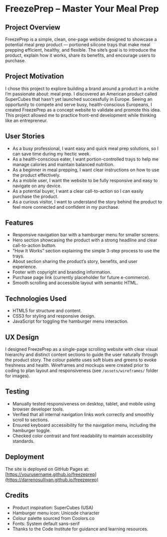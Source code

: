 # FreezePrep – Master Your Meal Prep

## Project Overview  
FreezePrep is a simple, clean, one-page website designed to showcase a potential meal prep product — portioned silicone trays that make meal prepping efficient, healthy, and flexible. The site’s goal is to introduce the product, explain how it works, share its benefits, and encourage users to purchase.

## Project Motivation  
I chose this project to explore building a brand around a product in a niche I’m passionate about: meal prep. I discovered an American product called SuperCubes that hasn’t yet launched successfully in Europe. Seeing an opportunity to compete and serve busy, health-conscious Europeans, I created FreezePrep as a concept website to validate and promote this idea. This project allowed me to practice front-end development while thinking like an entrepreneur.

## User Stories  
- As a busy professional, I want easy and quick meal prep solutions, so I can save time during my hectic week.  
- As a health-conscious eater, I want portion-controlled trays to help me manage calories and maintain balanced nutrition.  
- As a beginner in meal prepping, I want clear instructions on how to use the product effectively.  
- As a mobile user, I want the website to be fully responsive and easy to navigate on any device.  
- As a potential buyer, I want a clear call-to-action so I can easily purchase the product.  
- As a curious visitor, I want to understand the story behind the product to feel more connected and confident in my purchase.

## Features  
- Responsive navigation bar with a hamburger menu for smaller screens.  
- Hero section showcasing the product with a strong headline and clear call-to-action button.  
- “How It Works” section explaining the simple 3-step process to use the trays.  
- About section sharing the product’s story, benefits, and user experience.  
- Footer with copyright and branding information.  
- Purchase page link (currently placeholder for future e-commerce).  
- Smooth scrolling and accessible layout with semantic HTML.

## Technologies Used  
- HTML5 for structure and content.  
- CSS3 for styling and responsive design.  
- JavaScript for toggling the hamburger menu interaction.

## UX Design  
I designed FreezePrep as a single-page scrolling website with clear visual hierarchy and distinct content sections to guide the user naturally through the product story. The colour palette uses soft blues and greens to evoke freshness and health. Wireframes and mockups were created prior to coding to plan layout and responsiveness (see `/assets/wireframes/` folder for images).

## Testing  
- Manually tested responsiveness on desktop, tablet, and mobile using browser developer tools.  
- Verified that all internal navigation links work correctly and smoothly scroll to sections.  
- Ensured keyboard accessibility for the navigation menu, including the hamburger toggle.  
- Checked color contrast and font readability to maintain accessibility standards.

## Deployment  
The site is deployed on GitHub Pages at:  
[https://yourusername.github.io/freezeprep](https://darrenosullivan.github.io/freezeprep)  



## Credits  
- Product inspiration: SuperCubes (USA)  
- Hamburger menu icon: Unicode character  
- Colour palette sourced from Coolors.co  
- Fonts: System default sans-serif  
- Thanks to the Code Institute for guidance and learning resources.
